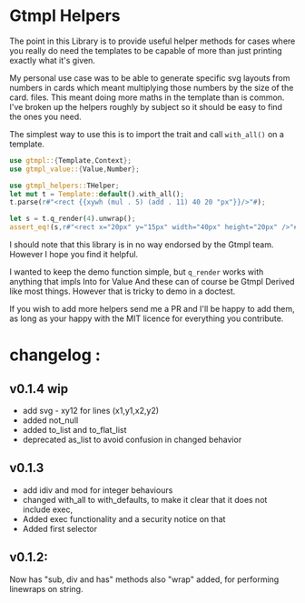 # Gtmpl Helpers

The point in this Library is to provide useful helper methods for cases where you really do need the templates to be capable of more than just printing exactly what it's given.

My personal use case was to be able to generate specific svg layouts from numbers in cards which meant multiplying those numbers by the size of the card.
files. This meant doing more maths in the template than is common.
I've broken up the helpers roughly by subject so it should be easy to find the ones you need.

The simplest way to use this is to import the trait and call ```with_all()``` on a template.


```rust
use gtmpl::{Template,Context};
use gtmpl_value::{Value,Number};

use gtmpl_helpers::THelper;
let mut t = Template::default().with_all();
t.parse(r#"<rect {{xywh (mul . 5) (add . 11) 40 20 "px"}}/>"#);

let s = t.q_render(4).unwrap();
assert_eq!(s,r#"<rect x="20px" y="15px" width="40px" height="20px" />"#.to_string())

 ```

I should note that this library is in no way endorsed by the Gtmpl team. However I hope you find it helpful.

I wanted to keep the demo function simple, but ```q_render``` works with anything that impls
Into for Value And these can of course be Gtmpl Derived like most things.
However that is tricky to demo in a doctest.

If you wish to add more helpers send me a PR and I'll be happy to add them, as long as your happy with the MIT licence for everything you contribute.



# changelog :

## v0.1.4 wip
* add svg - xy12 for lines (x1,y1,x2,y2)
* added not_null  
* added to_list and to_flat_list
* deprecated as_list to avoid confusion in changed behavior

## v0.1.3 
* add idiv and mod for integer behaviours
* changed with_all to with_defaults, to make it clear that it does not include exec,
* Added exec functionality and a security notice on that
* Added first selector

## v0.1.2:
Now has "sub, div and has" methods also "wrap" added, for performing linewraps on string.
